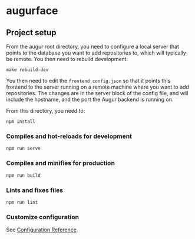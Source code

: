 # augurface

## Project setup
From the augur root directory, you need to configure a local server that points to the database you want to add repositories to, which will typically be remote. You then need to rebuild development: 

```
make rebuild-dev
```

You then need to edit the `frontend.config.json` so that it points this frontend to the server running on a remote machine where you want to add repositories. The changes are in the server block of the config file, and will include the hostname, and the port the Augur backend is running on.

From this directory, you need to:

```
npm install
```

### Compiles and hot-reloads for development
```
npm run serve
```

### Compiles and minifies for production
```
npm run build
```

### Lints and fixes files
```
npm run lint
```

### Customize configuration
See [Configuration Reference](https://cli.vuejs.org/config/).
